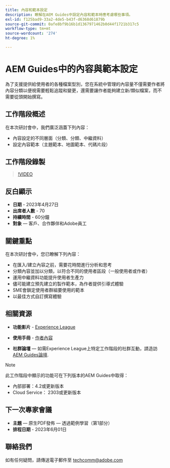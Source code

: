 ```yaml
---
title: 內容和範本設定
description: 瞭解在AEM Guides中設定內容和範本時應考慮哪些事項。
exl-id: f125bad9-33a2-4de5-b43f-d6368d61879b
source-git-commit: 0afe8bf9b16b1d1367971462b0d44f1721b317c5
workflow-type: tm+mt
source-wordcount: '274'
ht-degree: 1%

---
```


# AEM Guides中的內容與範本設定

為了支援提供給使用者的各種檔案型別，您在系統中管理的內容量不僅需要作者將內容分類以便視需要輕鬆追蹤和變更，還需要讓作者能夠建立新/類似檔案，而不需要從頭開始撰寫。


## 工作階段概述

在本次研討會中，我們廣泛涵蓋下列內容：

- 內容設定的不同層面（分類、分類、中繼資料）
- 設定內容範本（主題範本、地圖範本、代碼片段）


## 工作階段錄製

>[!VIDEO](https://video.tv.adobe.com/v/3419004/guides-templates-author-templates?quality=12&learn=on)


## 反白顯示

- **日期** - 2023年4月27日
- **出席者人數** - 70
- **持續時間** - 60分鐘
- **對象**  — 客戶、合作夥伴和Adobe員工


## 關鍵重點

在本次研討會中，您已瞭解下列內容：

- 在匯入/建立內容之前，需要花時間進行分析和思考
- 分類內容並加以分類，以符合不同的使用者區段（一般使用者或作者）
- 運用中繼資料功能提升使用者生產力
- 儘可能建立預先建立的製作範本，為作者提供引導式體驗
- SME會鎖定使用者群組要使用的範本
- 以最佳方式自訂撰寫體驗



## 相關資源

- **功能影片** -  [Experience League](https://experienceleague.adobe.com/docs/experience-manager-guides-learn/videos/advanced-user-guide/folder-profiles.html)

- **使用手冊** - [作者內容](/help/product-guide/user-guide/reports-intro.md)

- **社群論壇**  — 如需Experience League上特定工作階段的社群互動，請造訪  [AEM Guides論壇](https://experienceleaguecommunities.adobe.com/t5/experience-manager-guides/bd-p/xml-documentation-discussions).

>[!NOTE]
>
> 此工作階段中顯示的功能可在下列版本的AEM Guides中取得：
>
> - 內部部署：4.2或更新版本
> - Cloud Service： 2303或更新版本


## 下一次專家會議

- **主題**  — 原生PDF發佈 — 透過範例學習（第1部分）
- **排程日期** - 2023年6月01日


## 聯絡我們

如有任何疑問，請傳送電子郵件至 <techcomm@adobe.com>
